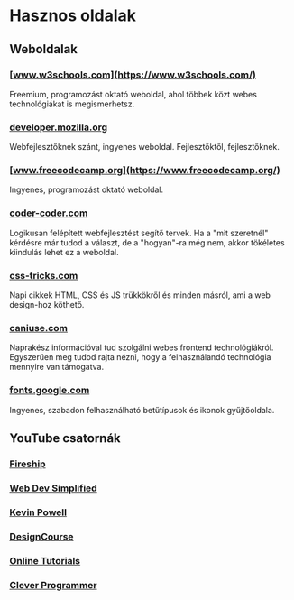 # Hasznos oldalak

## Weboldalak

### [www.w3schools.com](https://www.w3schools.com/)

Freemium, programozást oktató weboldal, ahol többek közt webes technológiákat is megismerhetsz.

### [developer.mozilla.org](https://developer.mozilla.org/)

Webfejlesztőknek szánt, ingyenes weboldal. Fejlesztőktől, fejlesztőknek.

### [www.freecodecamp.org](https://www.freecodecamp.org/)

Ingyenes, programozást oktató weboldal.

### [coder-coder.com](https://coder-coder.com/)

Logikusan felépített webfejlesztést segítő tervek. Ha a "mit szeretnél" kérdésre már tudod a választ, de a "hogyan"-ra még nem, akkor tökéletes kiindulás lehet ez a weboldal.

### [css-tricks.com](https://css-tricks.com/)

Napi cikkek HTML, CSS és JS trükkökről és minden másról, ami a web design-hoz köthető.

### [caniuse.com](https://caniuse.com/)

Naprakész információval tud szolgálni webes frontend technológiákról. Egyszerűen meg tudod rajta nézni, hogy a felhasználandó technológia mennyire van támogatva.

### [fonts.google.com](https://fonts.google.com/)

Ingyenes, szabadon felhasználható betűtípusok és ikonok gyűjtőoldala.

## YouTube csatornák

### [Fireship](https://www.youtube.com/c/Fireship)

### [Web Dev Simplified](https://www.youtube.com/c/WebDevSimplified)

### [Kevin Powell](https://www.youtube.com/kepowob/)

### [DesignCourse](https://www.youtube.com/channel/UCVyRiMvfUNMA1UPlDPzG5Ow)

### [Online Tutorials](https://www.youtube.com/c/OnlineTutorials4Designers)

### [Clever Programmer](https://www.youtube.com/c/CleverProgrammer)
